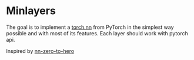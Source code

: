 # Minlayers

The goal is to implement a [torch.nn](https://pytorch.org/docs/stable/nn.html) from PyTorch in the simplest way 
possible and with most of its features.
Each layer should work with pytorch api.

Inspired by [nn-zero-to-hero](https://github.com/karpathy/nn-zero-to-hero)
